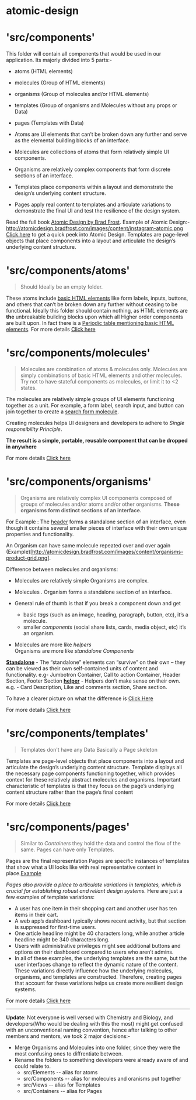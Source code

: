 # atomic-design

# 'src/components'

This folder will contain all components that would be used in our application.
Its majorly divided into 5 parts:-

- atoms (HTML elements)
- molecules (Group of HTML elements)
- organisms (Group of molecules and/or HTML elements)
- templates (Group of organisms and Molecules without any props or Data)
- pages (Templates with Data)

- Atoms are UI elements that can’t be broken down any further and serve as the elemental building blocks of an interface.
- Molecules are collections of atoms that form relatively simple UI components.
- Organisms are relatively complex components that form discrete sections of an interface.
- Templates place components within a layout and demonstrate the design’s underlying content structure.
- Pages apply real content to templates and articulate variations to demonstrate the final UI and test the resilience of the design system.

Read the full book [Atomic Design by Brad Frost](http://atomicdesign.bradfrost.com/).
Example of Atomic Design:- http://atomicdesign.bradfrost.com/images/content/instagram-atomic.png
[Click here](https://miro.medium.com/max/1331/0*BBNnpHeIAAfmVcX_.gif) to get a quick peek into Atomic Design.
Templates are page-level objects that place components into a layout and articulate the design’s underlying content structure.


# 'src/components/atoms'

> Should Ideally be an empty folder.

These atoms include [basic HTML elements](https://developer.mozilla.org/en-US/docs/Web/HTML/Element) like form labels, inputs, buttons, and others that can’t be broken down any further without ceasing to be functional.
Ideally this folder should contain nothing, as HTML elements are **the** unbreakable building blocks upon which all Higher order components are built upon.
In fact there is a [Periodic table mentioning basic HTML elements](http://atomicdesign.bradfrost.com/images/content/html-periodic-table.png).
For more details [Click here](http://atomicdesign.bradfrost.com/chapter-2/#atoms)


# 'src/components/molecules'

> Molecules are combination of atoms & molecules only.
> Molecules are simply combinations of basic HTML elements and other molecules.
> Try not to have stateful components as molecules, or limit it to <2 states.

The molecules are relatively simple groups of UI elements functioning together as a unit. For example, a form label, search input, and button can join together to create a [search form molecule](http://atomicdesign.bradfrost.com/images/content/molecule-search-form.png).

Creating molecules helps UI designers and developers to adhere to _Single responsibility Principle_.

**The result is a simple, portable, reusable component that can be dropped in anywhere**

For more details [Click here](http://atomicdesign.bradfrost.com/chapter-2/#molecules)

# 'src/components/organisms'

> Organisms are relatively complex UI components composed of groups of molecules and/or atoms and/or other organisms.
> **These organisms form distinct sections of an interface.**

For Example : The [header](http://atomicdesign.bradfrost.com/images/content/organism-header.png) forms a standalone section of an interface, even though it contains several smaller pieces of interface with their own unique properties and functionality.

An Organism can have same molecule repeated over and over again (Example)[http://atomicdesign.bradfrost.com/images/content/organisms-product-grid.png].

Difference between molecules and organisms:

- Molecules are relatively simple
  Organisms are complex.

- Molecules .
  Organism forms a standalone section of an interface.

- General rule of thumb is that if you break a component down and get

  - basic _tags_ (such as an image, heading, paragraph, button, etc), it’s a molecule.
  - smaller _components_ (social share lists, cards, media object, etc) it’s an organism.

- Molecules are more like _helpers_  
  Organisms are more like _standalone Components_

[**Standalone**](https://ugc-about.futurelearn.com/wp-content/uploads/04_small.jpg) - The “standalone” elements can “survive” on their own – they can be viewed as their own self-contained units of content and functionality. e.g- Jumbotron Container, Call to action Container, Header Section, Footer Section
[**helper**](https://ugc-about.futurelearn.com/wp-content/uploads/03_small.jpg) - Helpers don’t make sense on their own. e.g. - Card Description, Like and comments section, Share section.

To have a clearer picture on what the difference is [Click Here](https://about.futurelearn.com/blog/atomic-design-molecules-organisms)

For more details [Click here](http://atomicdesign.bradfrost.com/chapter-2/#organisms)


# 'src/components/templates'

> Templates don't have any Data
> Basically a Page skeleton

Templates are page-level objects that place components into a layout and articulate the design’s underlying content structure.
Template displays all the necessary page components functioning together, which provides context for these relatively abstract molecules and organisms.
Important characteristic of templates is that they focus on the page’s underlying content structure rather than the page’s final content

For more details [Click here](http://atomicdesign.bradfrost.com/chapter-2/#templates)


# 'src/components/pages'

> Similar to _Containers_ they hold the data and control the flow of the same.
> Pages can have only Templates.

Pages are the final representation
Pages are specific instances of templates that show what a UI looks like with real representative content in place.[Example](http://atomicdesign.bradfrost.com/images/content/page.png)

_Pages also provide a place to articulate variations in templates, which is crucial for establishing robust and reliant design systems._ Here are just a few examples of template variations:

- A user has one item in their shopping cart and another user has ten items in their cart.
- A web app’s dashboard typically shows recent activity, but that section is suppressed for first-time users.
- One article headline might be 40 characters long, while another article headline might be 340 characters long.
- Users with administrative privileges might see additional buttons and options on their dashboard compared to users who aren’t admins.
- In all of these examples, the underlying templates are the same, but the user interfaces change to reflect the dynamic nature of the content. These variations directly influence how the underlying molecules, organisms, and templates are constructed. Therefore, creating pages that account for these variations helps us create more resilient design systems.

For more details [Click here](http://atomicdesign.bradfrost.com/chapter-2/#pages)

- - - -

**Update**: Not everyone is well versed with Chemistry and Biology, and developers(Who would be dealing with this the most) might get confused with an unconventional naming convention, hence after talking to other members and mentors, we took 2 major decisions:-
* Merge Organisms and Molecules into one folder, since they were the most confusing ones to diffrentiate between.
* Rename the folders to something developers were already aware of and could relate to.
  * src/Elements -- alias for atoms
  * src/Components -- alias for molecules and oranisms put together
  * src/Views -- alias for Templates
  * src/Containers -- alias for Pages


